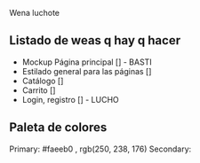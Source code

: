 Wena luchote

## Listado de weas q  hay q hacer ##

- Mockup Página principal [] - BASTI
- Estilado general para las páginas []
- Catálogo []
- Carrito []
- Login, registro [] - LUCHO


## Paleta de colores ##

Primary: #faeeb0 , rgb(250, 238, 176)
Secondary: 